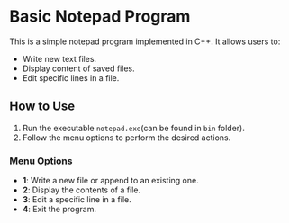 # Basic Notepad Program

This is a simple notepad program implemented in C++. It allows users to:
- Write new text files.
- Display content of saved files.
- Edit specific lines in a file.

## How to Use
1. Run the executable `notepad.exe`(can be found in `bin` folder).
2. Follow the menu options to perform the desired actions.

### Menu Options
- **1**: Write a new file or append to an existing one.
- **2**: Display the contents of a file.
- **3**: Edit a specific line in a file.
- **4**: Exit the program.


